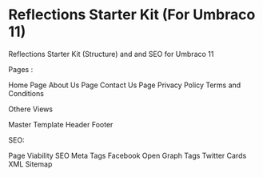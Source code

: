 # Reflections Starter Kit (For Umbraco 11)
Reflections Starter Kit (Structure) and and SEO for Umbraco 11

Pages :

 

Home Page
About Us Page
Contact Us Page
Privacy Policy
Terms and Conditions
 

Othere Views

 

Master Template
Header
Footer
 

SEO: 

 

Page Viability
SEO Meta Tags
Facebook Open Graph Tags
Twitter Cards
XML Sitemap
